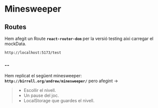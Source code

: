 # Minesweeper

## Routes

Hem afegit un Route **`react-router-dom`** per la versió testing aixi carregar el mockData.

```bash
http://localhost:5173/test
```

### --

Hem replicat el següent minesweeper: **`http://birrell.org/andrew/minesweeper/`** pero afegint ->

> - Escollir el nivell.
> - Un pause del joc.
> - LocalStorage que guardes el nivell.
